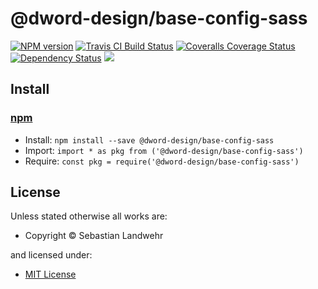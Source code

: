 <!-- TITLE/ -->

<h1>@dword-design/base-config-sass</h1>

<!-- /TITLE -->


<!-- BADGES/ -->

<span class="badge-npmversion"><a href="https://npmjs.org/package/@dword-design/base-config-sass" title="View this project on NPM"><img src="https://img.shields.io/npm/v/@dword-design/base-config-sass.svg" alt="NPM version" /></a></span>
<span class="badge-travisci"><a href="http://travis-ci.org/dword-design/base-config-sass" title="Check this project's build status on TravisCI"><img src="https://img.shields.io/travis/dword-design/base-config-sass/master.svg" alt="Travis CI Build Status" /></a></span>
<span class="badge-coveralls"><a href="https://coveralls.io/r/dword-design/base-config-sass" title="View this project's coverage on Coveralls"><img src="https://img.shields.io/coveralls/dword-design/base-config-sass.svg" alt="Coveralls Coverage Status" /></a></span>
<span class="badge-daviddm"><a href="https://david-dm.org/dword-design/base-config-sass" title="View the status of this project's dependencies on DavidDM"><img src="https://img.shields.io/david/dword-design/base-config-sass.svg" alt="Dependency Status" /></a></span>
<span class="badge-shields"><a href="https://img.shields.io/badge/renovate-enabled-brightgreen.svg"><img src="https://img.shields.io/badge/renovate-enabled-brightgreen.svg" /></a></span>

<!-- /BADGES -->


<!-- DESCRIPTION/ -->



<!-- /DESCRIPTION -->


<!-- INSTALL/ -->

<h2>Install</h2>

<a href="https://npmjs.com" title="npm is a package manager for javascript"><h3>npm</h3></a>
<ul>
<li>Install: <code>npm install --save @dword-design/base-config-sass</code></li>
<li>Import: <code>import * as pkg from ('@dword-design/base-config-sass')</code></li>
<li>Require: <code>const pkg = require('@dword-design/base-config-sass')</code></li>
</ul>

<!-- /INSTALL -->


<!-- LICENSE/ -->

<h2>License</h2>

Unless stated otherwise all works are:

<ul><li>Copyright &copy; Sebastian Landwehr</li></ul>

and licensed under:

<ul><li><a href="http://spdx.org/licenses/MIT.html">MIT License</a></li></ul>

<!-- /LICENSE -->
